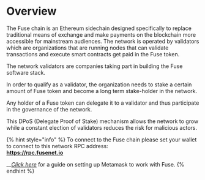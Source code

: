 # Overview

The Fuse chain is an Ethereum sidechain designed specifically to replace traditional means of exchange and make payments on the blockchain more accessible for mainstream audiences. The network is operated by validators which are organizations that are running nodes that can validate transactions and execute smart contracts get paid in the Fuse token.

The network validators are  companies taking part in building the Fuse software stack.

In order to qualify as a validator, the organization needs to stake a certain amount of Fuse token and become a long term stake-holder in the network.

Any holder of a Fuse token can delegate it to a validator and thus participate in the governance of the network.

This DPoS \(Delegate Proof of Stake\) mechanism allows the network to grow while a constant election of validators reduces the risk for malicious actors.

{% hint style="info" %}
To connect to the Fuse chain please set your wallet to connect to this network RPC address:  
**https://rpc.fusenet.io** 

\_\_[_Click here_](../the-fuse-studio/getting-started/how-to-add-fuse-to-your-metamask.md) for a guide on setting up Metamask to work with Fuse.
{% endhint %}

